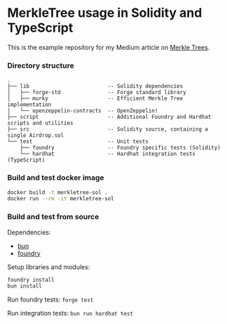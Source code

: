 # MerkleTree usage in Solidity and TypeScript

This is the example repository for my Medium article on [Merkle Trees](#).

### Directory structure

```
.
├── lib                         -- Solidity dependencies
│   ├── forge-std               -- Forge standard library
│   ├── murky                   -- Efficient Merkle Tree implementation
│   └── openzeppelin-contracts  -- OpenZeppelin!
├── script                      -- Additional Foundry and Hardhat scripts and utilities
├── src                         -- Solidity source, containing a single Airdrop.sol
└── test                        -- Unit tests
    ├── foundry                 -- Foundry specific tests (Solidity)
    └── hardhat                 -- Hardhat integration tests (TypeScript)
```

### Build and test docker image

```sh
docker build -t merkletree-sol .
docker run --rm -it merkletree-sol
```

### Build and test from source

Dependencies:

- [bun](https://bun.com/docs/installation)
- [foundry](https://getfoundry.sh/)

Setup libraries and modules:

```sh
foundry install
bun install
```

Run foundry tests: `forge test`

Run integration tests: `bun run hardhat test`
